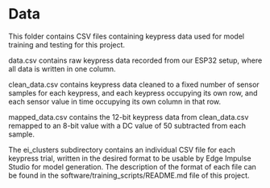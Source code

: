 # Data

This folder contains CSV files containing keypress data used for model training and testing for this project.

data.csv contains raw keypress data recorded from our ESP32 setup, where all data is written in one column.

clean_data.csv contains keypress data cleaned to a fixed number of sensor samples for each keypress, and each keypress occupying its own row, and each sensor value in time occupying its own column in that row.

mapped_data.csv contains the 12-bit keypress data from clean_data.csv remapped to an 8-bit value with a DC value of 50 subtracted from each sample.

The ei_clusters subdirectory contains an individual CSV file for each keypress trial, written in the desired format to be usable by Edge Impulse Studio for model generation. The description of the format of each file can be found in the software/training_scripts/README.md file of this project.